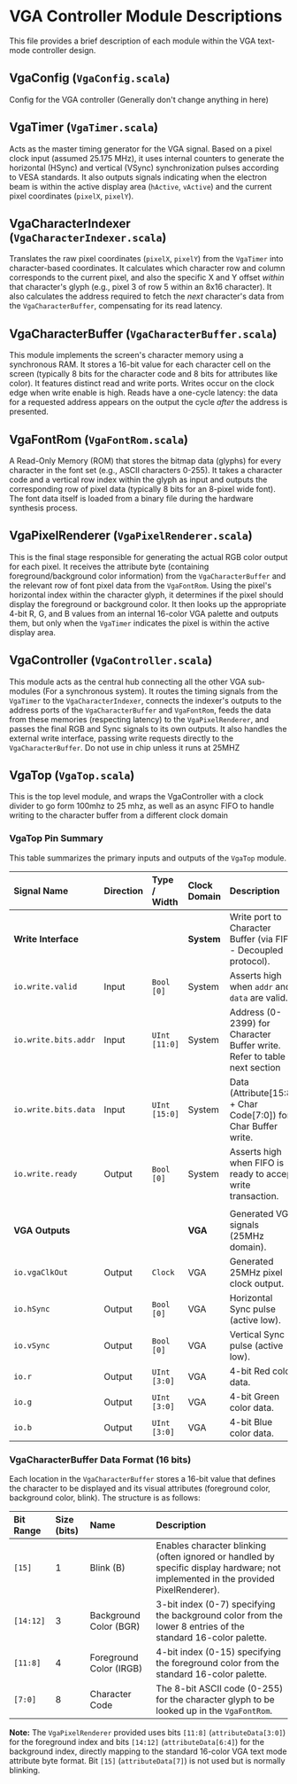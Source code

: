# VGA Controller Module Descriptions

This file provides a brief description of each module within the VGA text-mode controller design.

## VgaConfig (`VgaConfig.scala`)

Config for the VGA controller (Generally don't change anything in here)

## VgaTimer (`VgaTimer.scala`)

Acts as the master timing generator for the VGA signal. Based on a pixel clock input (assumed 25.175 MHz), it uses internal counters to generate the horizontal (HSync) and vertical (VSync) synchronization pulses according to VESA standards. It also outputs signals indicating when the electron beam is within the active display area (`hActive`, `vActive`) and the current pixel coordinates (`pixelX`, `pixelY`).

## VgaCharacterIndexer (`VgaCharacterIndexer.scala`)

Translates the raw pixel coordinates (`pixelX`, `pixelY`) from the `VgaTimer` into character-based coordinates. It calculates which character row and column corresponds to the current pixel, and also the specific X and Y offset _within_ that character's glyph (e.g., pixel 3 of row 5 within an 8x16 character). It also calculates the address required to fetch the _next_ character's data from the `VgaCharacterBuffer`, compensating for its read latency.

## VgaCharacterBuffer (`VgaCharacterBuffer.scala`)

This module implements the screen's character memory using a synchronous RAM. It stores a 16-bit value for each character cell on the screen (typically 8 bits for the character code and 8 bits for attributes like color). It features distinct read and write ports. Writes occur on the clock edge when write enable is high. Reads have a one-cycle latency: the data for a requested address appears on the output the cycle _after_ the address is presented.

## VgaFontRom (`VgaFontRom.scala`)

A Read-Only Memory (ROM) that stores the bitmap data (glyphs) for every character in the font set (e.g., ASCII characters 0-255). It takes a character code and a vertical row index within the glyph as input and outputs the corresponding row of pixel data (typically 8 bits for an 8-pixel wide font). The font data itself is loaded from a binary file during the hardware synthesis process.

## VgaPixelRenderer (`VgaPixelRenderer.scala`)

This is the final stage responsible for generating the actual RGB color output for each pixel. It receives the attribute byte (containing foreground/background color information) from the `VgaCharacterBuffer` and the relevant row of font pixel data from the `VgaFontRom`. Using the pixel's horizontal index within the character glyph, it determines if the pixel should display the foreground or background color. It then looks up the appropriate 4-bit R, G, and B values from an internal 16-color VGA palette and outputs them, but only when the `VgaTimer` indicates the pixel is within the active display area.

## VgaController (`VgaController.scala`)

This module acts as the central hub connecting all the other VGA sub-modules (For a synchronous system). It routes the timing signals from the `VgaTimer` to the `VgaCharacterIndexer`, connects the indexer's outputs to the address ports of the `VgaCharacterBuffer` and `VgaFontRom`, feeds the data from these memories (respecting latency) to the `VgaPixelRenderer`, and passes the final RGB and Sync signals to its own outputs. It also handles the external write interface, passing write requests directly to the `VgaCharacterBuffer`. Do not use in chip unless it runs at 25MHZ

## VgaTop (`VgaTop.scala`)

This is the top level module, and wraps the VgaController with a clock divider to go form 100mhz to 25 mhz, as well as an async FIFO to handle writing to the character buffer from a different clock domain

### VgaTop Pin Summary

This table summarizes the primary inputs and outputs of the `VgaTop` module.

| Signal Name          | Direction | Type / Width  | Clock Domain | Description                                                                 |
| :------------------- | :-------- | :------------ | :----------- | :-------------------------------------------------------------------------- |
| **Write Interface**  |           |               | **System**   | Write port to Character Buffer (via FIFO - Decoupled protocol).             |
| `io.write.valid`     | Input     | `Bool [0]`    | System       | Asserts high when `addr` and `data` are valid.                              |
| `io.write.bits.addr` | Input     | `UInt [11:0]` | System       | Address (0-2399) for Character Buffer write. Refer to table in next section |
| `io.write.bits.data` | Input     | `UInt [15:0]` | System       | Data (Attribute[15:8] + Char Code[7:0]) for Char Buffer write.              |
| `io.write.ready`     | Output    | `Bool [0]`    | System       | Asserts high when FIFO is ready to accept write transaction.                |
|                      |           |               |              |                                                                             |
| **VGA Outputs**      |           |               | **VGA**      | Generated VGA signals (25MHz domain).                                       |
| `io.vgaClkOut`       | Output    | `Clock`       | VGA          | Generated 25MHz pixel clock output.                                         |
| `io.hSync`           | Output    | `Bool [0]`    | VGA          | Horizontal Sync pulse (active low).                                         |
| `io.vSync`           | Output    | `Bool [0]`    | VGA          | Vertical Sync pulse (active low).                                           |
| `io.r`               | Output    | `UInt [3:0]`  | VGA          | 4-bit Red color data.                                                       |
| `io.g`               | Output    | `UInt [3:0]`  | VGA          | 4-bit Green color data.                                                     |
| `io.b`               | Output    | `UInt [3:0]`  | VGA          | 4-bit Blue color data.                                                      |

### VgaCharacterBuffer Data Format (16 bits)

Each location in the `VgaCharacterBuffer` stores a 16-bit value that defines the character to be displayed and its visual attributes (foreground color, background color, blink). The structure is as follows:

| Bit Range | Size (bits) | Name                    | Description                                                                                                                        |
| :-------- | :---------- | :---------------------- | :--------------------------------------------------------------------------------------------------------------------------------- |
| `[15]`    | 1           | Blink (B)               | Enables character blinking (often ignored or handled by specific display hardware; not implemented in the provided PixelRenderer). |
| `[14:12]` | 3           | Background Color (BGR)  | 3-bit index (0-7) specifying the background color from the lower 8 entries of the standard 16-color palette.                       |
| `[11:8]`  | 4           | Foreground Color (IRGB) | 4-bit index (0-15) specifying the foreground color from the standard 16-color palette.                                             |
| `[7:0]`   | 8           | Character Code          | The 8-bit ASCII code (0-255) for the character glyph to be looked up in the `VgaFontRom`.                                          |

**Note:** The `VgaPixelRenderer` provided uses bits `[11:8]` (`attributeData[3:0]`) for the foreground index and bits `[14:12]` (`attributeData[6:4]`) for the background index, directly mapping to the standard 16-color VGA text mode attribute byte format. Bit `[15]` (`attributeData[7]`) is not used but is normally blinking.
